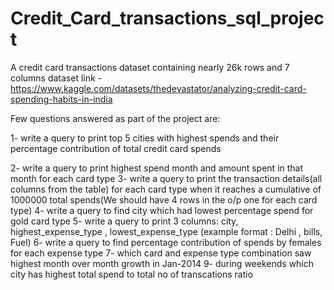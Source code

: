# Credit_Card_transactions_sql_project

A credit card transactions dataset containing nearly 26k rows and 7 columns
dataset link - https://www.kaggle.com/datasets/thedevastator/analyzing-credit-card-spending-habits-in-india

Few questions answered as part of the project are:

1- write a query to print top 5 cities with highest spends and their percentage contribution of total credit card spends

2- write a query to print highest spend month and amount spent in that month for each card type
3- write a query to print the transaction details(all columns from the table) for each card type when
it reaches a cumulative of 1000000 total spends(We should have 4 rows in the o/p one for each card type)
4- write a query to find city which had lowest percentage spend for gold card type
5- write a query to print 3 columns:  city, highest_expense_type , lowest_expense_type (example format : Delhi , bills, Fuel)
6- write a query to find percentage contribution of spends by females for each expense type
7- which card and expense type combination saw highest month over month growth in Jan-2014
9- during weekends which city has highest total spend to total no of transcations ratio
